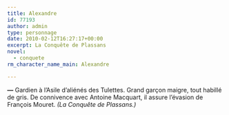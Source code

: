 ```yaml
---
title: Alexandre
id: 77193
author: admin
type: personnage
date: 2010-02-12T16:27:17+00:00
excerpt: La Conquête de Plassans
novel:
  - conquete
rm_character_name_main: Alexandre

---
```

**—** Gardien à l&rsquo;Asile d&rsquo;aliénés des Tulettes. Grand garçon maigre, tout habillé de gris. De connivence avec Antoine Macquart, il assure l&rsquo;évasion de François Mouret. _(La Conquête de Plassans.)_